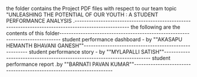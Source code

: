 the folder contains the Project PDF files with respect to our team topic "UNLEASHING THE POTENTIAL OF OUR YOUTH : A STUDENT PERFORMANCE ANALYSIS .-----------------------------------------------------------------------------------------------------
the following are the contents of this folder------------------------------------------------------------------------------
student performance dashboard - by ""AKASAPU HEMANTH BHAVANI GANESH""------------------------------------------------------
student performance story - by ""MYLAPALLI SATISH""------------------------------------------------------------------------
student performance report .by ""BARNATI PAVAN KUMAR""---------------------------------------------------------------------

